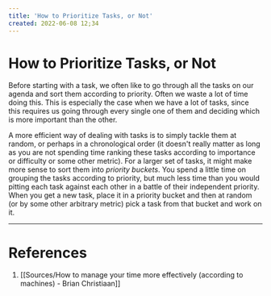 ```yaml
---
title: 'How to Prioritize Tasks, or Not'
created: 2022-06-08 12;34
---
```

# How to Prioritize Tasks, or Not
Before starting with a task, we often like to go through all the tasks on our agenda and sort them according to priority. Often we waste a  lot of time doing this. This is especially the case when we have a lot of tasks, since this requires us going through every single one of them and deciding which is more important than the other.

A more efficient way of dealing with tasks is to simply tackle them at random, or perhaps in a chronological order (it doesn't really matter as long as you are not spending time ranking these tasks according to importance or difficulty or some other metric). For a larger set of tasks, it might make more sense to sort them into *priority buckets*. You spend a little time on grouping the tasks according to priority, but much less time than you would pitting each task against each other in a battle of their independent priority. When you get a new task, place it in a priority bucket and then at random (or by some other arbitrary metric) pick a task from that bucket and work on it.

---
# References
1.  [[Sources/How to manage your time more effectively (according to machines) - Brian Christiaan]]